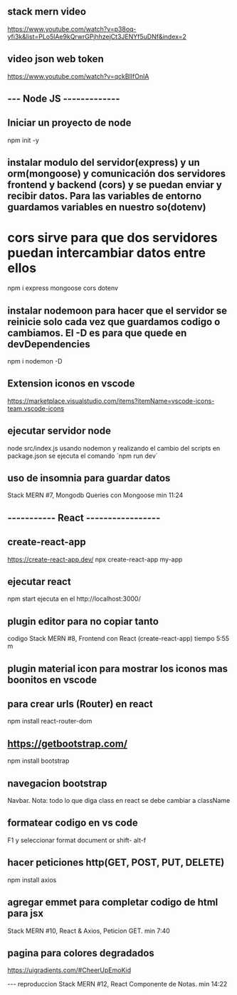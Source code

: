 ## stack mern video
 https://www.youtube.com/watch?v=p38oq-yfi3k&list=PLo5lAe9kQrwrGPjhhzejCt3JENYf5uDNf&index=2

## video json web token 
https://www.youtube.com/watch?v=qckBlIfOnlA


  ## --- Node JS -------------
## Iniciar un proyecto de node
 npm init -y

## instalar modulo del servidor(express) y un orm(mongoose) y comunicación dos servidores frontend y backend (cors) y se puedan enviar y recibir datos. Para las variables de entorno guardamos variables en nuestro so(dotenv)
# cors sirve para que dos servidores puedan intercambiar datos entre ellos
npm i express mongoose cors dotenv

## instalar nodemoon para hacer que el servidor se reinicie solo cada vez que guardamos codigo o cambiamos. El -D es para que quede en devDependencies
npm i nodemon -D

## Extension iconos en vscode 
https://marketplace.visualstudio.com/items?itemName=vscode-icons-team.vscode-icons

## ejecutar servidor node
 node src/index.js
 usando nodemon y realizando el cambio del scripts en package.json 
 se ejecuta el comando ´npm run dev´

## uso de insomnia para guardar datos
Stack MERN #7, Mongodb Queries con Mongoose min 11:24

## -----------  React -----------------
## create-react-app
https://create-react-app.dev/ 
npx create-react-app my-app

## ejecutar react
npm start  ejecuta en el http://localhost:3000/

## plugin editor para no copiar tanto 
codigo Stack MERN #8, Frontend con React (create-react-app) tiempo 5:55 m

## plugin material icon para mostrar los iconos mas boonitos en vscode

## para crear urls (Router) en react
npm install react-router-dom

## https://getbootstrap.com/
npm install bootstrap

## navegacion bootstrap 
Navbar. Nota: todo lo que diga class en react se debe cambiar a className

## formatear codigo en vs code
F1 y seleccionar format document or shift- alt-f

## hacer peticiones http(GET, POST, PUT, DELETE)
npm install axios

## agregar emmet para completar codigo de html para jsx
Stack MERN #10, React & Axios, Peticion GET. min 7:40

## pagina para colores degradados
https://uigradients.com/#CheerUpEmoKid

--- reproduccion 
Stack MERN #12, React Componente de Notas. min 14:22
